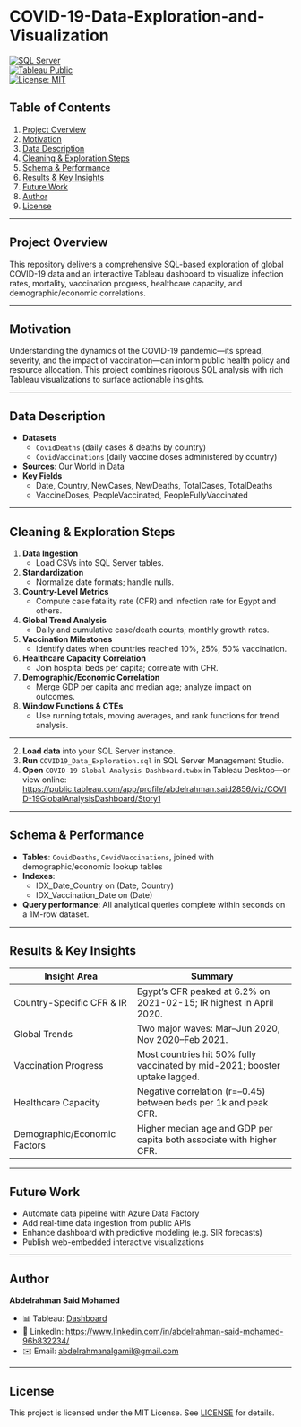# COVID-19-Data-Exploration-and-Visualization

[![SQL Server](https://img.shields.io/badge/Platform-SQL%20Server-blue)](https://www.microsoft.com/sql-server)  
[![Tableau Public](https://img.shields.io/badge/Visualization-Tableau-orange)](https://public.tableau.com/app/profile/abdelrahman.said2856)  
[![License: MIT](https://img.shields.io/badge/License-MIT-green)](LICENSE)

## Table of Contents

1. [Project Overview](#project-overview)  
2. [Motivation](#motivation)  
3. [Data Description](#data-description)  
4. [Cleaning & Exploration Steps](#cleaning--exploration-steps)  
5. [Schema & Performance](#schema--performance)  
6. [Results & Key Insights](#results--key-insights)  
7. [Future Work](#future-work)  
8. [Author](#author)  
9. [License](#license)  

---

## Project Overview

This repository delivers a comprehensive SQL-based exploration of global COVID-19 data and an interactive Tableau dashboard to visualize infection rates, mortality, vaccination progress, healthcare capacity, and demographic/economic correlations.

---

## Motivation

Understanding the dynamics of the COVID-19 pandemic—its spread, severity, and the impact of vaccination—can inform public health policy and resource allocation. This project combines rigorous SQL analysis with rich Tableau visualizations to surface actionable insights.

---

## Data Description

- **Datasets**  
  - `CovidDeaths` (daily cases & deaths by country)  
  - `CovidVaccinations` (daily vaccine doses administered by country)  
- **Sources**: Our World in Data  
- **Key Fields**  
  - Date, Country, NewCases, NewDeaths, TotalCases, TotalDeaths  
  - VaccineDoses, PeopleVaccinated, PeopleFullyVaccinated  

---

## Cleaning & Exploration Steps

1. **Data Ingestion**  
   - Load CSVs into SQL Server tables.  
2. **Standardization**  
   - Normalize date formats; handle nulls.  
3. **Country-Level Metrics**  
   - Compute case fatality rate (CFR) and infection rate for Egypt and others.  
4. **Global Trend Analysis**  
   - Daily and cumulative case/death counts; monthly growth rates.  
5. **Vaccination Milestones**  
   - Identify dates when countries reached 10%, 25%, 50% vaccination.  
6. **Healthcare Capacity Correlation**  
   - Join hospital beds per capita; correlate with CFR.  
7. **Demographic/Economic Correlation**  
   - Merge GDP per capita and median age; analyze impact on outcomes.  
8. **Window Functions & CTEs**  
   - Use running totals, moving averages, and rank functions for trend analysis.  

---

2. **Load data** into your SQL Server instance.  
3. **Run** `COVID19_Data_Exploration.sql` in SQL Server Management Studio.  
4. **Open** `COVID-19 Global Analysis Dashboard.twbx` in Tableau Desktop—or view online:  
   https://public.tableau.com/app/profile/abdelrahman.said2856/viz/COVID-19GlobalAnalysisDashboard/Story1

---

## Schema & Performance

- **Tables**: `CovidDeaths`, `CovidVaccinations`, joined with demographic/economic lookup tables  
- **Indexes**:  
  - IDX_Date_Country on (Date, Country)  
  - IDX_Vaccination_Date on (Date)  
- **Query performance**: All analytical queries complete within seconds on a 1M-row dataset.

---

## Results & Key Insights

| Insight Area                 | Summary                                                                 |
|-------------------------------|-------------------------------------------------------------------------|
| Country-Specific CFR & IR     | Egypt’s CFR peaked at 6.2% on 2021-02-15; IR highest in April 2020.     |
| Global Trends                 | Two major waves: Mar–Jun 2020, Nov 2020–Feb 2021.                       |
| Vaccination Progress          | Most countries hit 50% fully vaccinated by mid-2021; booster uptake lagged. |
| Healthcare Capacity           | Negative correlation (r=–0.45) between beds per 1k and peak CFR.        |
| Demographic/Economic Factors  | Higher median age and GDP per capita both associate with higher CFR.    |

---

## Future Work

- Automate data pipeline with Azure Data Factory  
- Add real-time data ingestion from public APIs  
- Enhance dashboard with predictive modeling (e.g. SIR forecasts)  
- Publish web-embedded interactive visualizations  

---

## Author

**Abdelrahman Said Mohamed**  
- 📊 Tableau: [Dashboard](https://public.tableau.com/app/profile/abdelrahman.said2856)  
- 🔗 LinkedIn: https://www.linkedin.com/in/abdelrahman-said-mohamed-96b832234/  
- ✉️ Email: abdelrahmanalgamil@gmail.com  

---

## License

This project is licensed under the MIT License. See [LICENSE](LICENSE) for details.  
